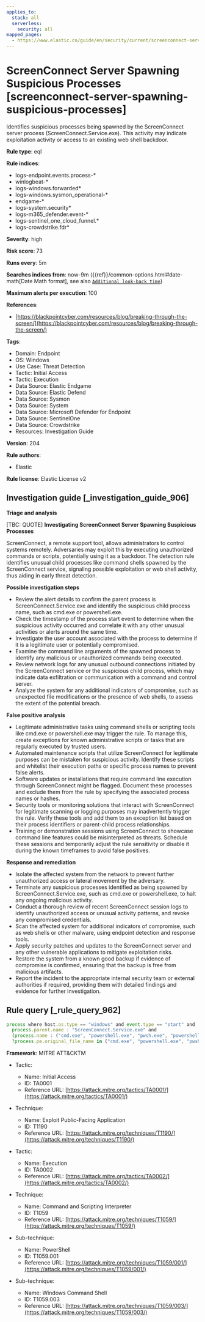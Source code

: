 ```yaml
---
applies_to:
  stack: all
  serverless:
    security: all
mapped_pages:
  - https://www.elastic.co/guide/en/security/current/screenconnect-server-spawning-suspicious-processes.html
---
```


# ScreenConnect Server Spawning Suspicious Processes [screenconnect-server-spawning-suspicious-processes]

Identifies suspicious processes being spawned by the ScreenConnect server process (ScreenConnect.Service.exe). This activity may indicate exploitation activity or access to an existing web shell backdoor.

**Rule type**: eql

**Rule indices**:

* logs-endpoint.events.process-*
* winlogbeat-*
* logs-windows.forwarded*
* logs-windows.sysmon_operational-*
* endgame-*
* logs-system.security*
* logs-m365_defender.event-*
* logs-sentinel_one_cloud_funnel.*
* logs-crowdstrike.fdr*

**Severity**: high

**Risk score**: 73

**Runs every**: 5m

**Searches indices from**: now-9m ({{ref}}/common-options.html#date-math[Date Math format], see also [`Additional look-back time`](docs-content://solutions/security/detect-and-alert/create-detection-rule.md#rule-schedule))

**Maximum alerts per execution**: 100

**References**:

* [https://blackpointcyber.com/resources/blog/breaking-through-the-screen/](https://blackpointcyber.com/resources/blog/breaking-through-the-screen/)

**Tags**:

* Domain: Endpoint
* OS: Windows
* Use Case: Threat Detection
* Tactic: Initial Access
* Tactic: Execution
* Data Source: Elastic Endgame
* Data Source: Elastic Defend
* Data Source: Sysmon
* Data Source: System
* Data Source: Microsoft Defender for Endpoint
* Data Source: SentinelOne
* Data Source: Crowdstrike
* Resources: Investigation Guide

**Version**: 204

**Rule authors**:

* Elastic

**Rule license**: Elastic License v2

## Investigation guide [_investigation_guide_906]

**Triage and analysis**

[TBC: QUOTE]
**Investigating ScreenConnect Server Spawning Suspicious Processes**

ScreenConnect, a remote support tool, allows administrators to control systems remotely. Adversaries may exploit this by executing unauthorized commands or scripts, potentially using it as a backdoor. The detection rule identifies unusual child processes like command shells spawned by the ScreenConnect service, signaling possible exploitation or web shell activity, thus aiding in early threat detection.

**Possible investigation steps**

* Review the alert details to confirm the parent process is ScreenConnect.Service.exe and identify the suspicious child process name, such as cmd.exe or powershell.exe.
* Check the timestamp of the process start event to determine when the suspicious activity occurred and correlate it with any other unusual activities or alerts around the same time.
* Investigate the user account associated with the process to determine if it is a legitimate user or potentially compromised.
* Examine the command line arguments of the spawned process to identify any malicious or unauthorized commands being executed.
* Review network logs for any unusual outbound connections initiated by the ScreenConnect service or the suspicious child process, which may indicate data exfiltration or communication with a command and control server.
* Analyze the system for any additional indicators of compromise, such as unexpected file modifications or the presence of web shells, to assess the extent of the potential breach.

**False positive analysis**

* Legitimate administrative tasks using command shells or scripting tools like cmd.exe or powershell.exe may trigger the rule. To manage this, create exceptions for known administrative scripts or tasks that are regularly executed by trusted users.
* Automated maintenance scripts that utilize ScreenConnect for legitimate purposes can be mistaken for suspicious activity. Identify these scripts and whitelist their execution paths or specific process names to prevent false alerts.
* Software updates or installations that require command line execution through ScreenConnect might be flagged. Document these processes and exclude them from the rule by specifying the associated process names or hashes.
* Security tools or monitoring solutions that interact with ScreenConnect for legitimate scanning or logging purposes may inadvertently trigger the rule. Verify these tools and add them to an exception list based on their process identifiers or parent-child process relationships.
* Training or demonstration sessions using ScreenConnect to showcase command line features could be misinterpreted as threats. Schedule these sessions and temporarily adjust the rule sensitivity or disable it during the known timeframes to avoid false positives.

**Response and remediation**

* Isolate the affected system from the network to prevent further unauthorized access or lateral movement by the adversary.
* Terminate any suspicious processes identified as being spawned by ScreenConnect.Service.exe, such as cmd.exe or powershell.exe, to halt any ongoing malicious activity.
* Conduct a thorough review of recent ScreenConnect session logs to identify unauthorized access or unusual activity patterns, and revoke any compromised credentials.
* Scan the affected system for additional indicators of compromise, such as web shells or other malware, using endpoint detection and response tools.
* Apply security patches and updates to the ScreenConnect server and any other vulnerable applications to mitigate exploitation risks.
* Restore the system from a known good backup if evidence of compromise is confirmed, ensuring that the backup is free from malicious artifacts.
* Report the incident to the appropriate internal security team or external authorities if required, providing them with detailed findings and evidence for further investigation.


## Rule query [_rule_query_962]

```js
process where host.os.type == "windows" and event.type == "start" and
  process.parent.name : "ScreenConnect.Service.exe" and
  (process.name : ("cmd.exe", "powershell.exe", "pwsh.exe", "powershell_ise.exe", "csc.exe") or
  ?process.pe.original_file_name in ("cmd.exe", "powershell.exe", "pwsh.dll", "powershell_ise.exe"))
```

**Framework**: MITRE ATT&CKTM

* Tactic:

    * Name: Initial Access
    * ID: TA0001
    * Reference URL: [https://attack.mitre.org/tactics/TA0001/](https://attack.mitre.org/tactics/TA0001/)

* Technique:

    * Name: Exploit Public-Facing Application
    * ID: T1190
    * Reference URL: [https://attack.mitre.org/techniques/T1190/](https://attack.mitre.org/techniques/T1190/)

* Tactic:

    * Name: Execution
    * ID: TA0002
    * Reference URL: [https://attack.mitre.org/tactics/TA0002/](https://attack.mitre.org/tactics/TA0002/)

* Technique:

    * Name: Command and Scripting Interpreter
    * ID: T1059
    * Reference URL: [https://attack.mitre.org/techniques/T1059/](https://attack.mitre.org/techniques/T1059/)

* Sub-technique:

    * Name: PowerShell
    * ID: T1059.001
    * Reference URL: [https://attack.mitre.org/techniques/T1059/001/](https://attack.mitre.org/techniques/T1059/001/)

* Sub-technique:

    * Name: Windows Command Shell
    * ID: T1059.003
    * Reference URL: [https://attack.mitre.org/techniques/T1059/003/](https://attack.mitre.org/techniques/T1059/003/)




